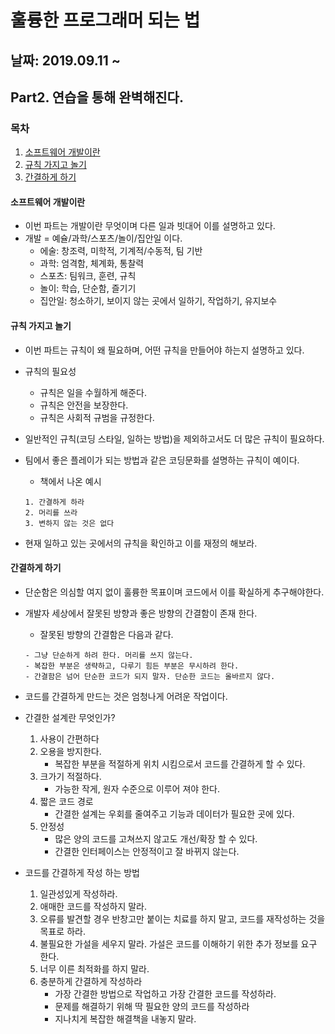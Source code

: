 # 훌륭한 프로그래머 되는 법

## 날짜: 2019.09.11 ~ 

## Part2. 연습을 통해 완벽해진다.

### 목차

1. [소프트웨어 개발이란](#소프트웨어-개발이란)
2. [규칙 가지고 놀기](#규칙-가지고-놀기)
3. [간결하게 하기](#간결하게-하기)

#### 소프트웨어 개발이란

- 이번 파트는 개발이란 무엇이며 다른 일과 빗대어 이를 설명하고 있다.
- 개발 = 예슐/과학/스포츠/놀이/집안일 이다.
  - 에술: 창조력, 미학적, 기계적/수동적, 팀 기반
  - 과학: 엄격함, 체계화, 통찰력
  - 스포츠: 팀워크, 훈련, 규칙
  - 놀이: 학습, 단순함, 즐기기
  - 집안일: 청소하기, 보이지 않는 곳에서 일하기, 작업하기, 유지보수

#### 규칙 가지고 놀기

- 이번 파트는 규칙이 왜 필요하며, 어떤 규칙을 만들어야 하는지 설명하고 있다.
- 규칙의 필요성
  - 규칙은 일을 수월하게 해준다.
  - 규칙은 안전을 보장한다.
  - 규칙은 사회적 규범을 규정한다.
- 일반적인 규칙(코딩 스타일, 일하는 방법)을 제외하고서도 더 많은 규칙이 필요하다.
- 팀에서 좋은 플레이가 되는 방법과 같은 코딩문화를 설명하는 규칙이 예이다.
  - 책에서 나온 예시

  ``` text
  1. 간결하게 하라
  2. 머리를 쓰라
  3. 변하지 않는 것은 없다
  ```

- 현재 일하고 있는 곳에서의 규칙을 확인하고 이를 재정의 해보라.

#### 간결하게 하기

- 단순함은 의심할 여지 없이 훌륭한 목표이며 코드에서 이를 확실하게 추구해야한다.
- 개발자 세상에서 잘못된 방향과 좋은 방향의 간결함이 존재 한다.
  - 잘못된 방향의 간결함은 다음과 같다.
  
  ``` text
  - 그냥 단순하게 하려 한다. 머리를 쓰지 않는다.
  - 복잡한 부분은 생략하고, 다루기 힘든 부분은 무시하려 한다.
  - 간결함은 넘어 단순한 코드가 되지 말자. 단순한 코드는 올바르지 않다.
  ```

- 코드를 간결하게 만드는 것은 엄청나게 어려운 작업이다.
- 간결한 설계란 무엇인가?
  1. 사용이 간편하다
  2. 오용을 방지한다.
      - 복잡한 부분을 적절하게 위치 시킴으로서 코드를 간결하게 할 수 있다.
  3. 크가기 적절하다.
      - 가능한 작게, 원자 수준으로 이루어 져야 한다.
  4. 짧은 코드 경로
      - 간결한 설계는 우회를 줄여주고 기능과 데이터가 필요한 곳에 있다.
  5. 안정성
      - 많은 양의 코드를 고쳐쓰지 않고도 개선/확장 할 수 있다.
      - 간결한 인터페이스는 안정적이고 잘 바뀌지 않는다.
- 코드를 간결하게 작성 하는 방법
  1. 일관성있게 작성하라.
  2. 애매한 코드를 작성하지 말라.
  3. 오류를 발견할 경우 반창고만 붙이는 치료를 하지 말고, 코드를 재작성하는 것을 목표로 하라.
  4. 불필요한 가설을 세우지 말라. 가설은 코드를 이해하기 위한 추가 정보를 요구 한다.
  5. 너무 이른 최적화를 하지 말라.
  6. 충분하게 간결하게 작성하라
      - 가장 간결한 방법으로 작업하고 가장 간결한 코드를 작성하라.
      - 문제를 해결하기 위해 딱 필요한 양의 코드를 작성하라
      - 지나치게 복잡한 해결책을 내놓지 말라.
